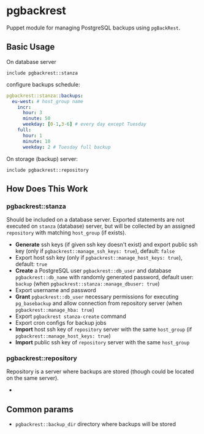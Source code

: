 # pgbackrest

Puppet module for managing PostgreSQL backups using `pgBackRest`.

## Basic Usage

On database server
```puppet
include pgbackrest::stanza
```
configure backups schedule:

```yaml
pgbackrest::stanza::backups:
  eu-west: # host_group name
    incr:
      hour: 3
      minute: 50
      weekday: [0-1,3-6] # every day except Tuesday
    full:
      hour: 1
      minute: 10
      weekday: 2 # Tuesday full backup
```

On storage (backup) server:

```puppet
include pgbackrest::repository
```

## How Does This Work

### pgbackrest::stanza

Should be included on a database server. Exported statements are not executed on `stanza` (database) server, but will be collected by an assigned `repository` with matching `host_group` (if exists).

- **Generate** ssh keys (if given ssh key doesn't exist) and export public ssh key (only if `pgbackrest::manage_ssh_keys: true`), default: `false`
- Export host ssh key (only if `pgbackrest::manage_host_keys: true`), default: `true`
- **Create** a PostgreSQL user `pgbackrest::db_user` and database `pgbackrest::db_name` with randomly generated password, default user: `backup` (when `pgbackrest::stanza::manage_dbuser: true`)
- Export username and password
- **Grant** `pgbackrest::db_user` necessary permissions for executing `pg_basebackup` and allow connection from repository server (when `pgbackrest::manage_hba: true`)
- Export `pgbackrest stanza-create` command
- Export cron configs for backup jobs
- **Import** host ssh key of `repository` server with the same `host_group` (if `pgbackrest::manage_host_keys: true`)
- **Import** public ssh key of `repository` server with the same `host_group`

### pgbackrest::repository

Repository is a server where backups are stored (though could be located on the same server).

-

## Common params

- `pgbackrest::backup_dir` directory where backups will be stored
